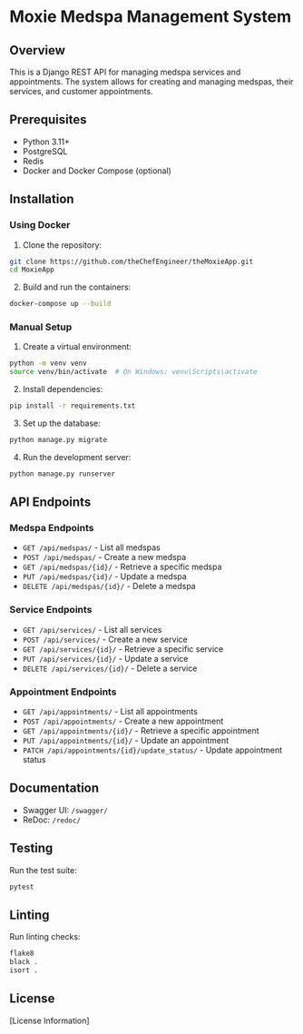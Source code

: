 # Moxie Medspa Management System

## Overview
This is a Django REST API for managing medspa services and appointments. The system allows for creating and managing medspas, their services, and customer appointments.

## Prerequisites
- Python 3.11+
- PostgreSQL
- Redis
- Docker and Docker Compose (optional)

## Installation

### Using Docker
1. Clone the repository:
```bash
git clone https://github.com/theChefEngineer/theMoxieApp.git
cd MoxieApp
```

2. Build and run the containers:
```bash
docker-compose up --build
```

### Manual Setup
1. Create a virtual environment:
```bash
python -m venv venv
source venv/bin/activate  # On Windows: venv\Scripts\activate
```

2. Install dependencies:
```bash
pip install -r requirements.txt
```

3. Set up the database:
```bash
python manage.py migrate
```

4. Run the development server:
```bash
python manage.py runserver
```

## API Endpoints

### Medspa Endpoints
- `GET /api/medspas/` - List all medspas
- `POST /api/medspas/` - Create a new medspa
- `GET /api/medspas/{id}/` - Retrieve a specific medspa
- `PUT /api/medspas/{id}/` - Update a medspa
- `DELETE /api/medspas/{id}/` - Delete a medspa

### Service Endpoints
- `GET /api/services/` - List all services
- `POST /api/services/` - Create a new service
- `GET /api/services/{id}/` - Retrieve a specific service
- `PUT /api/services/{id}/` - Update a service
- `DELETE /api/services/{id}/` - Delete a service

### Appointment Endpoints
- `GET /api/appointments/` - List all appointments
- `POST /api/appointments/` - Create a new appointment
- `GET /api/appointments/{id}/` - Retrieve a specific appointment
- `PUT /api/appointments/{id}/` - Update an appointment
- `PATCH /api/appointments/{id}/update_status/` - Update appointment status

## Documentation
- Swagger UI: `/swagger/`
- ReDoc: `/redoc/`

## Testing
Run the test suite:
```bash
pytest
```

## Linting
Run linting checks:
```bash
flake8
black .
isort .
```

## License
[License Information]
